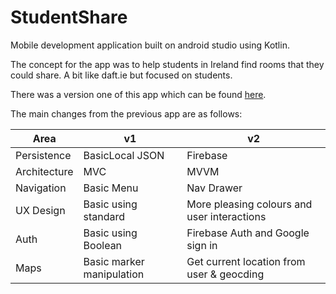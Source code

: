 ﻿# StudentShare

Mobile development application built on android studio using Kotlin.

The concept for the app was to help students in Ireland find rooms that they could share. A bit like daft.ie but focused on students.

There was a version one of this app which can be found [here](https://github.com/Berncat/StudentShareIreland).

The main changes from the previous app are as follows:



| Area | v1 | v2 |
| ---- | -- | -- |
| Persistence | BasicLocal JSON | Firebase |
| Architecture | MVC | MVVM |
| Navigation | Basic Menu | Nav Drawer |
| UX Design| Basic using standard | More pleasing colours and user interactions |
| Auth| Basic using Boolean | Firebase Auth and Google sign in |
| Maps| Basic marker manipulation | Get current location from user & geocding |


